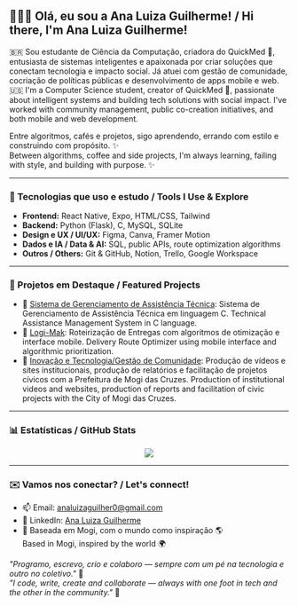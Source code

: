 ## 👩🏽‍💻 Olá, eu sou a Ana Luiza Guilherme! / Hi there, I'm Ana Luiza Guilherme!

🇧🇷 Sou estudante de Ciência da Computação, criadora do QuickMed 🏥, entusiasta de sistemas inteligentes e apaixonada por criar soluções que conectam tecnologia e impacto social. Já atuei com gestão de comunidade, cocriação de políticas públicas e desenvolvimento de apps mobile e web.  
🇺🇸 I'm a Computer Science student, creator of QuickMed 🏥, passionate about intelligent systems and building tech solutions with social impact. I've worked with community management, public co-creation initiatives, and both mobile and web development.

Entre algoritmos, cafés e projetos, sigo aprendendo, errando com estilo e construindo com propósito. ✨  
Between algorithms, coffee and side projects, I'm always learning, failing with style, and building with purpose. ✨

---

### 🚀 Tecnologias que uso e estudo / Tools I Use & Explore

- **Frontend:** React Native, Expo, HTML/CSS, Tailwind  
- **Backend:** Python (Flask), C, MySQL, SQLite  
- **Design e UX / UI/UX:** Figma, Canva, Framer Motion  
- **Dados e IA / Data & AI:** SQL, public APIs, route optimization algorithms  
- **Outros / Others:** Git & GitHub, Notion, Trello, Google Workspace

---

### 💼 Projetos em Destaque / Featured Projects

- 🔹 [Sistema de Gerenciamento de Assistência Técnica](https://github.com/AnaLuizaGuilherme/gerenciamento_assistencia): Sistema de Gerenciamento de Assistência Técnica em linguagem C.
  Technical Assistance Management System in C language.
- 🔹 [Logi-Mak](https://github.com/AnaLuizaGuilherme/MAK-Logi): Roteirização de Entregas com algoritmos de otimização e interface mobile.
  Delivery Route Optimizer using mobile interface and algorithmic prioritization.
- 🔹 [Inovação e Tecnologia/Gestão de Comunidade](https://www.linkedin.com/posts/ana-luiza-guilherme_inovaaexaetocaedvica-governoaberto-dadosabertos-activity-7337267440743018496-UTA3?utm_source=share&utm_medium=member_desktop&rcm=ACoAADWWH2kBCeavx_zFQ7zyOszRXdRjp_iahEU): Produção de vídeos e sites institucionais, produção de relatórios e facilitação de projetos cívicos com a Prefeitura de Mogi das Cruzes.
  Production of institutional videos and websites, production of reports and facilitation of civic projects with the City of Mogi das Cruzes.
  

---

### 📊 Estatísticas / GitHub Stats

<p align="center">
  <img src="https://github-readme-stats.vercel.app/api?username=analuizaguilherme&show_icons=true&theme=radical" />
</p>

---

### ✉️ Vamos nos conectar? / Let's connect!

- 📫 Email: analuizaguilher0@gmail.com  
- 💼 LinkedIn: [Ana Luiza Guilherme](https://www.linkedin.com/in/ana-luiza-guilherme/)  
- 📍 Baseada em Mogi, com o mundo como inspiração 🌎  
   Based in Mogi, inspired by the world 🌍

_"Programo, escrevo, crio e colaboro — sempre com um pé na tecnologia e outro no coletivo."_ 🌱  
_"I code, write, create and collaborate — always with one foot in tech and the other in the community."_ 🌱
